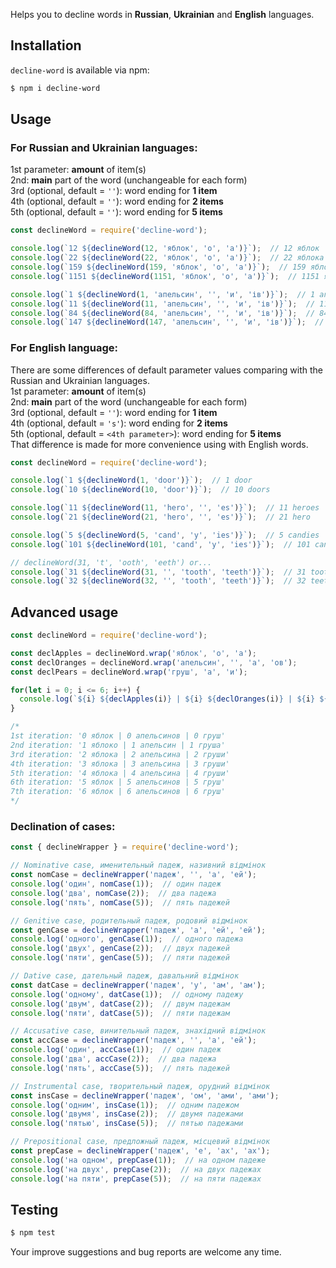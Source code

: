 Helps you to decline words in **Russian**, **Ukrainian** and **English** languages.

## Installation
`decline-word` is available via npm:
``` bash
$ npm i decline-word
```

## Usage
### For Russian and Ukrainian languages:
1st parameter: **amount** of item(s)\
2nd: **main** part of the word (unchangeable for each form)\
3rd (optional, default = `''`): word ending for **1 item**\
4th (optional, default = `''`): word ending for **2 items**\
5th (optional, default = `''`): word ending for **5 items**
``` js
const declineWord = require('decline-word');

console.log(`12 ${declineWord(12, 'яблок', 'о', 'а')}`);  // 12 яблок
console.log(`22 ${declineWord(22, 'яблок', 'о', 'а')}`);  // 22 яблока
console.log(`159 ${declineWord(159, 'яблок', 'о', 'а')}`);  // 159 яблок
console.log(`1151 ${declineWord(1151, 'яблок', 'о', 'а')}`);  // 1151 яблоко

console.log(`1 ${declineWord(1, 'апельсин', '', 'и', 'ів')}`);  // 1 апельсин
console.log(`11 ${declineWord(11, 'апельсин', '', 'и', 'ів')}`);  // 11 апельсинів
console.log(`84 ${declineWord(84, 'апельсин', '', 'и', 'ів')}`);  // 84 апельсини
console.log(`147 ${declineWord(147, 'апельсин', '', 'и', 'ів')}`);  // 147 апельсинів
```

### For English language:
There are some differences of default parameter values comparing with the Russian and Ukrainian languages.\
1st parameter: **amount** of item(s)\
2nd: **main** part of the word (unchangeable for each form)\
3rd (optional, default = `''`): word ending for **1 item**\
4th (optional, default = `'s'`): word ending for **2 items**\
5th (optional, default = `<4th parameter>`): word ending for **5 items**\
That difference is made for more convenience using with English words.
``` js
const declineWord = require('decline-word');

console.log(`1 ${declineWord(1, 'door')}`);  // 1 door
console.log(`10 ${declineWord(10, 'door')}`);  // 10 doors

console.log(`11 ${declineWord(11, 'hero', '', 'es')}`);  // 11 heroes
console.log(`21 ${declineWord(21, 'hero', '', 'es')}`);  // 21 hero

console.log(`5 ${declineWord(5, 'cand', 'y', 'ies')}`);  // 5 candies
console.log(`101 ${declineWord(101, 'cand', 'y', 'ies')}`);  // 101 candy

// declineWord(31, 't', 'ooth', 'eeth') or...
console.log(`31 ${declineWord(31, '', 'tooth', 'teeth')}`);  // 31 tooth
console.log(`32 ${declineWord(32, '', 'tooth', 'teeth')}`);  // 32 teeth
```

## Advanced usage
``` js
const declineWord = require('decline-word');

const declApples = declineWord.wrap('яблок', 'о', 'а');
const declOranges = declineWord.wrap('апельсин', '', 'а', 'ов');
const declPears = declineWord.wrap('груш', 'а', 'и');

for(let i = 0; i <= 6; i++) {
  console.log(`${i} ${declApples(i)} | ${i} ${declOranges(i)} | ${i} ${declPears(i)}`);
}

/*
1st iteration: '0 яблок | 0 апельсинов | 0 груш'
2nd iteration: '1 яблоко | 1 апельсин | 1 груша'
3rd iteration: '2 яблока | 2 апельсина | 2 груши'
4th iteration: '3 яблока | 3 апельсина | 3 груши'
5th iteration: '4 яблока | 4 апельсина | 4 груши'
6th iteration: '5 яблок | 5 апельсинов | 5 груш'
7th iteration: '6 яблок | 6 апельсинов | 6 груш'
*/
```

### Declination of cases:
``` js
const { declineWrapper } = require('decline-word');

// Nominative case, именительный падеж, називний відмінок
const nomCase = declineWrapper('падеж', '', 'а', 'ей');
console.log('один', nomCase(1));  // один падеж
console.log('два', nomCase(2));  // два падежа
console.log('пять', nomCase(5));  // пять падежей

// Genitive case, родительный падеж, родовий відмінок
const genCase = declineWrapper('падеж', 'а', 'ей', 'ей');
console.log('одного', genCase(1));  // одного падежа
console.log('двух', genCase(2));  // двух падежей
console.log('пяти', genCase(5));  // пяти падежей

// Dative case, дательный падеж, давальний відмінок
const datCase = declineWrapper('падеж', 'у', 'ам', 'ам');
console.log('одному', datCase(1));  // одному падежу
console.log('двум', datCase(2));  // двум падежам
console.log('пяти', datCase(5));  // пяти падежам

// Accusative case, винительный падеж, знахідний відмінок
const accCase = declineWrapper('падеж', '', 'а', 'ей');
console.log('один', accCase(1));  // один падеж
console.log('два', accCase(2));  // два падежа
console.log('пять', accCase(5));  // пять падежей

// Instrumental case, творительный падеж, орудний відмінок
const insCase = declineWrapper('падеж', 'ом', 'ами', 'ами');
console.log('одним', insCase(1));  // одним падежом
console.log('двумя', insCase(2));  // двумя падежами
console.log('пятью', insCase(5));  // пятью падежами

// Prepositional case, предложный падеж, місцевий відмінок
const prepCase = declineWrapper('падеж', 'е', 'ах', 'ах');
console.log('на одном', prepCase(1));  // на одном падеже
console.log('на двух', prepCase(2));  // на двух падежах
console.log('на пяти', prepCase(5));  // на пяти падежах
```

## Testing
``` bash
$ npm test
```

Your improve suggestions and bug reports are welcome any time.
